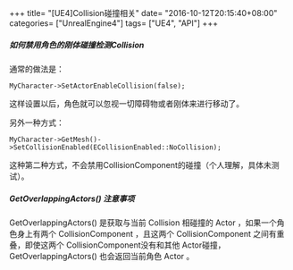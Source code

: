+++
title= "[UE4]Collision碰撞相关"
date= "2016-10-12T20:15:40+08:00"
categories= ["UnrealEngine4"]
tags= ["UE4", "API"]
+++



##### 如何禁用角色的刚体碰撞检测Collision

通常的做法是：

    MyCharacter->SetActorEnableCollision(false);

这样设置以后，角色就可以忽视一切障碍物或者刚体来进行移动了。

另外一种方式：

    MyCharacter->GetMesh()->SetCollisionEnabled(ECollisionEnabled::NoCollision);
    
这种第二种方式，不会禁用CollisionComponent的碰撞（个人理解，具体未测试）。

##### GetOverlappingActors() 注意事项

GetOverlappingActors() 是获取与当前 Collision 相碰撞的 Actor ，如果一个角色身上有两个 CollisionComponent ，且这两个 CollisionComponent 之间有重叠，即使这两个 CollisionComponent没有和其他 Actor碰撞， GetOverlappingActors() 也会返回当前角色 Actor 。
